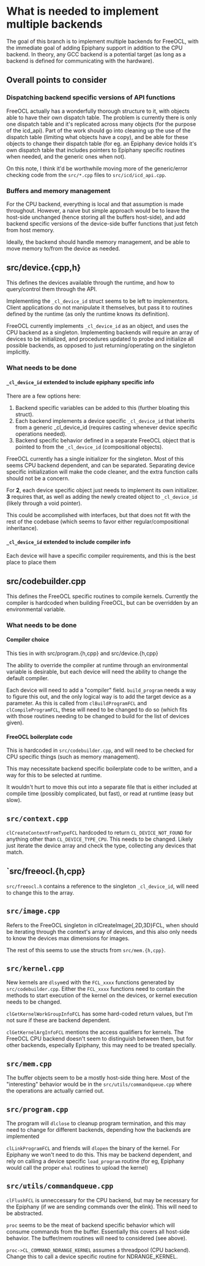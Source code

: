 # What is needed to implement multiple backends

The goal of this branch is to implement multiple backends for FreeOCL, with the immediate goal of adding Epiphany support in addition to the CPU backend. In theory, any GCC backend is a potential target (as long as a backend is defined for communicating with the hardware).

## Overall points to consider

### Dispatching backend specific versions of API functions
FreeOCL actually has a wonderfully thorough structure to it, with objects able to have their own dispatch table. The problem is currently there is only one dispatch table and it's replicated across many objects (for the purpose of the icd_api). Part of the work should go into cleaning up the use of the dispatch table (limiting what objects have a copy), and be able for these objects to change their dispatch table (for eg. an Epiphany device holds it's own dispatch table that includes pointers to Epiphany specific routines when needed, and the generic ones when not).

On this note, I think it'd be worthwhile moving more of the generic/error checking code from the `src/*.cpp` files to `src/icd/icd_api.cpp`.

### Buffers and memory management
For the CPU backend, everything is local and that assumption is made throughout. However, a naive but simple approach would be to leave the host-side unchanged (hence storing all the buffers host-side), and add backend specific versions of the device-side buffer functions that just fetch from host memory.

Ideally, the backend should handle memory management, and be able to move memory to/from the device as needed.

## src/device.{cpp,h}

This defines the devices available through the runtime, and how to query/control them through the API.

Implementing the `_cl_device_id` struct seems to be left to implementors. Client applications do not manipulate it themselves, but pass it to routines defined by the runtime (as only the runtime knows its definition).

FreeOCL currently implements `_cl_device_id` as an object, and uses the CPU backend as a singleton. Implementing backends will require an array of devices to be initialized, and procedures updated to probe and initialize all possible backends, as opposed to just returning/operating on the singleton implicitly.

### What needs to be done

#### `_cl_device_id` extended to include epiphany specific info

There are a few options here:

1. Backend specific variables can be added to this (further bloating this struct).
2. Each backend implements a device specific `_cl_device_id` that inherits from a generic _cl_device_id (requires casting whenever device specific operations needed).
3. Backend specific behavior defined in a separate FreeOCL object that is pointed to from the `_cl_device_id` (compositional objects).

FreeOCL currently has a single initializer for the singleton. Most of this seems CPU backend dependent, and can be separated. Separating device specific initialization will make the code cleaner, and the extra function calls should not be a concern.

For **2**, each device specific object just needs to implement its own initializer. **3** requires that, as well as adding the newly created object to `_cl_device_id` (likely through a void pointer).

This could be accomplished with interfaces, but that does not fit with the rest of the codebase (which seems to favor either regular/compositional inheritance).

#### `_cl_device_id` extended to include compiler info

Each device will have a specific compiler requirements, and this is the best place to place them

## src/codebuilder.cpp

This defines the FreeOCL specific routines to compile kernels. Currently the compiler is hardcoded when building FreeOCL, but can be overridden by an environmental variable.

### What needs to be done

#### Compiler choice

This ties in with src/program.{h,cpp} and src/device.{h,cpp}

The ability to override the compiler at runtime through an environmental variable is desirable, but each device will need the ability to change the default compiler.

Each device will need to add a "compiler" field. `build_program` needs a way to figure this out, and the only logical way is to add the target device as a parameter. As this is called from `clBuildProgramFCL` and `clCompileProgramFCL`, these will need to be changed to do so (which fits with those routines needing to be changed to build for the list of devices given).

#### FreeOCL boilerplate code

This is hardcoded in `src/codebuilder.cpp`, and will need to be checked for CPU specific things (such as memory management).

This may necessitate backend specific boilerplate code to be written, and a way for this to be selected at runtime.

It wouldn't hurt to move this out into a separate file that is either included at compile time (possibly complicated, but fast), or read at runtime (easy but slow).

## `src/context.cpp`

`clCreateContextFromTypeFCL` hardcoded to return `CL_DEVICE_NOT_FOUND` for anything other than `CL_DEVICE_TYPE_CPU`. This needs to be changed. Likely just iterate the device array and check the type, collecting any devices that match.

## `src/freeocl.{h,cpp}

`src/freeocl.h` contains a reference to the singleton `_cl_device_id`, will need to change this to the array.

## `src/image.cpp`

Refers to the FreeOCL singleton in clCreateImage{,2D,3D}FCL, when should be iterating through the context's array of devices, and this also only needs to know the devices max dimensions for images.

The rest of this seems to use the structs from `src/mem.{h,cpp}`.

## `src/kernel.cpp`

New kernels are `dlsym`ed with the `FCL_xxxx` functions generated by `src/codebuilder.cpp`. Either the `FCL_xxxx` functions need to contain the methods to start execution of the kernel on the devices, or kernel execution needs to be changed.

`clGetKernelWorkGroupInfoFCL` has some hard-coded return values, but I'm not sure if these are backend dependent.

`clGetKernelArgInfoFCL` mentions the access qualifiers for kernels. The FreeOCL CPU backend doesn't seem to distinguish between them, but for other backends, especially Epiphany, this may need to be treated specially.

## `src/mem.cpp`

The buffer objects seem to be a mostly host-side thing here. Most of the "interesting" behavior would be in the `src/utils/commandqueue.cpp` where the operations are actually carried out.

## `src/program.cpp`

The program will `dlclose` to cleanup program termination, and this may need to change for different backends, depending how the backends are implemented

`clLinkProgramFCL` and friends will `dlopen` the binary of the kernel. For Epiphany we won't need to do this. This may be backend dependent, and rely on calling a device specific `load_program` routine (for eg, Epiphany would call the proper `ehal` routines to upload the kernel)

## `src/utils/commandqueue.cpp`

`clFlushFCL` is unneccessary for the CPU backend, but may be necessary for the Epiphany (if we are sending commands over the elink). This will need to be abstracted.

`proc` seems to be the meat of backend specific behavior which will consume commands from the buffer. Essentially this covers all host-side behavior. The buffer/mem routines will need to considered (see above).

`proc->CL_COMMAND_NDRANGE_KERNEL` assumes a threadpool (CPU backend). Change this to call a device specific routine for NDRANGE_KERNEL.